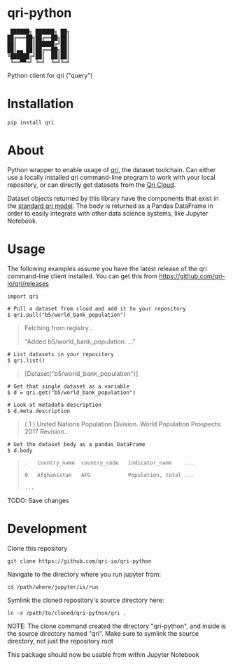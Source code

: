 # qri-python

```
 ██████╗ ██████╗ ██╗
██╔═══██╗██╔══██╗██║
██║   ██║██████╔╝██║
██║▄▄ ██║██╔══██╗██║
╚██████╔╝██║  ██║██║
 ╚══▀▀═╝ ╚═╝  ╚═╝╚═╝
```

Python client for qri ("query")


# Installation

```
pip install qri
```

# About

Python wrapper to enable usage of [qri](https://qri.io/), the dataset toolchain. Can
either use a locally installed qri command-line program to work with your local repository,
or can directly get datasets from the [Qri Cloud](https://qri.cloud).

Dataset objects returned by this library have the components that exist in the
[standard qri model](https://qri.io/docs/dataset-components/overview). The body is returned
as a Pandas DataFrame in order to easily integrate with other data science systems, like
Jupyter Notebook.

# Usage

The following examples assume you have the latest release of the qri command-line client
installed. You can get this from https://github.com/qri-io/qri/releases

```
import qri
```

```
# Pull a dataset from cloud and add it to your repository
$ qri.pull("b5/world_bank_population")
```
> Fetching from registry...
>
> "Added b5/world_bank_population: ..."

```
# List datasets in your repository
$ qri.list()
```
> [Dataset("b5/world_bank_population")]

```
# Get that single dataset as a variable
$ d = qri.get("b5/world_bank_population")
```

```
# Look at metadata description
$ d.meta.description
```
> ( 1 ) United Nations Population Division. World Population Prospects: 2017 Revision...

```
# Get the dataset body as a pandas DataFrame
$ d.body
```
> `.   country_name  country_code   indicator_name    ...`
>
> `0   Afghanistan   AFG            Population, total ...`
> 
> `...`

TODO: Save changes

# Development

Clone this repository

```
git clone https://github.com/qri-io/qri-python
```

Navigate to the directory where you run jupyter from:

```
cd /path/where/jupyter/is/run
```

Symlink the cloned repository's source directory here:

```
ln -s /path/to/cloned/qri-python/qri .
```

NOTE: The clone command created the directory "qri-python", and inside is the source directory named "qri". Make sure to symlink the source directory, not just the repository root

This package should now be usable from within Jupyter Notebook
